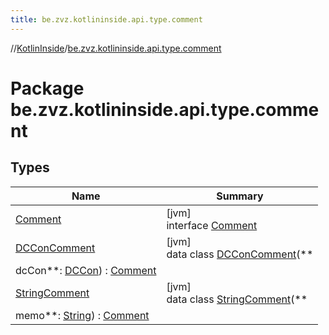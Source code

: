 ```yaml
---
title: be.zvz.kotlininside.api.type.comment
---
```

//[KotlinInside](../../index.html)/[be.zvz.kotlininside.api.type.comment](index.html)

# Package be.zvz.kotlininside.api.type.comment

## Types

| Name | Summary |
|---|---|
| [Comment](-comment/index.html) | [jvm]<br>interface [Comment](-comment/index.html) |
| [DCConComment](-d-c-con-comment/index.html) | [jvm]<br>data class [DCConComment](-d-c-con-comment/index.html)(**
dcCon**: [DCCon](../be.zvz.kotlininside.api.type/-d-c-con/index.html)) : [Comment](-comment/index.html) |
| [StringComment](-string-comment/index.html) | [jvm]<br>data class [StringComment](-string-comment/index.html)(**
memo**: [String](https://kotlinlang.org/api/latest/jvm/stdlib/kotlin/-string/index.html)) : [Comment](-comment/index.html) |

